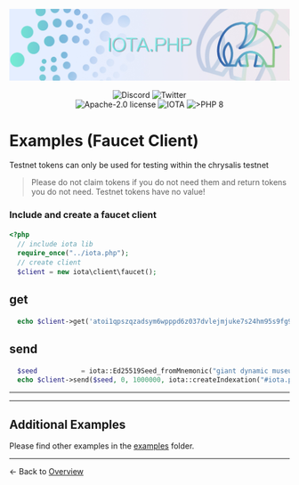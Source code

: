 ![IOTA.php](./images/header2.jpg)

<p align="center">
  <a href="https://discord.iota.org/" style="text-decoration:none;"><img src="https://img.shields.io/badge/Discord-9cf.svg?style=social&logo=discord" alt="Discord"></a>
  <a href="https://twitter.com/SourCL_Stefan/" style="text-decoration:none;"><img src="https://img.shields.io/badge/Twitter-9cf.svg?style=social&logo=twitter" alt="Twitter"></a>
  <br>

<img src="https://img.shields.io/badge/license-Apache--2.0-green?style=flat-square" alt="Apache-2.0 license">
<img src="https://img.shields.io/badge/IOTA-lightgrey?style=flat&logo=iota" alt="IOTA">
<img src="https://img.shields.io/badge/PHP->= 8.x-blue?style=flat-square" alt=">PHP 8">
</p>

# Examples (Faucet Client)

 Testnet tokens can only be used for testing within the chrysalis testnet
> Please do not claim tokens if you do not need them and return tokens you do not need. Testnet tokens have no value!

### Include and create a faucet client
```php
<?php
  // include iota lib
  require_once("../iota.php");
  // create client
  $client = new iota\client\faucet();
```

## get
```php
  echo $client->get('atoi1qpszqzadsym6wpppd6z037dvlejmjuke7s24hm95s9fg9vpua7vluehe53e');
```


## send
```php
  $seed           = iota::Ed25519Seed_fromMnemonic("giant dynamic museum toddler six deny defense ostrich bomb access mercy blood explain muscle shoot shallow glad autumn author calm heavy hawk abuse rally");
  echo $client->send($seed, 0, 1000000, iota::createIndexation("#iota.php", "transaction faucet test! follow me on Twitter @SourCL_Stefan"));
```

---



<hr>

## Additional Examples
Please find other examples in the [examples](../examples) folder.


___

<- Back to [Overview](000_index.md)